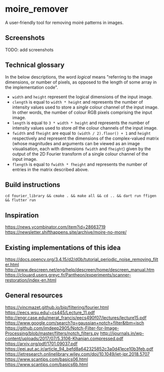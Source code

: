 # moire_remover

A user-friendly tool for removing moiré patterns in images.

## Screenshots

TODO: add screenshots

## Technical glossary

In the below descriptions, the word *logical* means "referring to the image dimensions, or number of pixels, as opposed to the length of some array in the implementation code".

- `width` and `height` represent the logical dimensions of the input image.
- `clength` is equal to `width * height` and represents the number of intensity values used to store a *single* colour channel of the input image. In other words, the number of colour RGB pixels comprising the input image.
- `length` is equal to `3 * width * height` and represents the number of intensity values used to store *all* the colour channels of the input image.
- `fwidth` and `fheight` are equal to `(width / 2).floor() + 1` and `height` respectively and represent the dimensions of the complex-valued matrix (whose magnitudes and arguments can be viewed as an image visualisation, each with dimensions `fwidth` and `fheight`) given by the output of the 2D Fourier transform of a single colour channel of the input image.
- `flength` is equal to `fwidth * fheight` and represents the number of entries in the matrix described above.

## Build instructions

`cd fourier_library && cmake . && make all && cd .. && dart run ffigen && flutter run`

## Inspiration

https://news.ycombinator.com/item?id=28663719
https://newsletter.shifthappens.site/archive/moire-no-more/

## Existing implementations of this idea

https://docs.opencv.org/3.4.15/d2/d0b/tutorial_periodic_noise_removing_filter.html
http://www.descreen.net/eng/help/descreen/home/descreen_manual.htm
https://clouard.users.greyc.fr/Pantheon/experiments/scanner-restoration/index-en.html

## General resources

https://vincmazet.github.io/bip/filtering/fourier.html
https://eecs.wsu.edu/~cs445/Lecture_11.pdf
http://engr.case.edu/merat_francis/eecs490f07/lectures/lecture15.pdf
https://www.google.com/search?q=gaussian+notch+filter&tbm=isch
https://github.com/imdeep2905/Notch-Filter-for-Image-Processing/blob/master/filters/notch_filters.py
http://ijournals.in/wp-content/uploads/2017/07/5.3106-Khanjan.compressed.pdf
https://arxiv.org/pdf/1701.09037.pdf
https://eej.aut.ac.ir/article_94_befd8a642325852c3a0d41ece10b3feb.pdf
https://ietresearch.onlinelibrary.wiley.com/doi/10.1049/iet-ipr.2018.5707
https://www.scantips.com/basics06.html
https://www.scantips.com/basics6b.html

